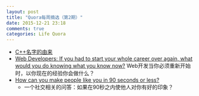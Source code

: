 ```yaml
---
layout: post
title: "Quora每周摘选（第2期）"
date: 2015-12-21 23:18
comments: true
categories: Life Quora
---
```


- <a href="https://www.quora.com/Why-is-there-C++-but-no-C+/answer/Derek-Ross-9" target="_blank">C++名字的由来</a>
- <a href="https://www.quora.com/Web-Developers/If-you-had-to-start-your-whole-career-over-again-what-would-you-do-knowing-what-you-know-now" target="_blank">Web Developers: If you had to start your whole career over again, what would you do knowing what you know now?</a> Web开发当你必须重新开始时，以你现在的经验你会做什么？
- <a href="http://qr.ae/RbEliB" target="_blank">How can you make people like you in 90 seconds or less?</a>
	- 一个社交相关的问答：如果在90秒之内使他人对你有好的印象？
